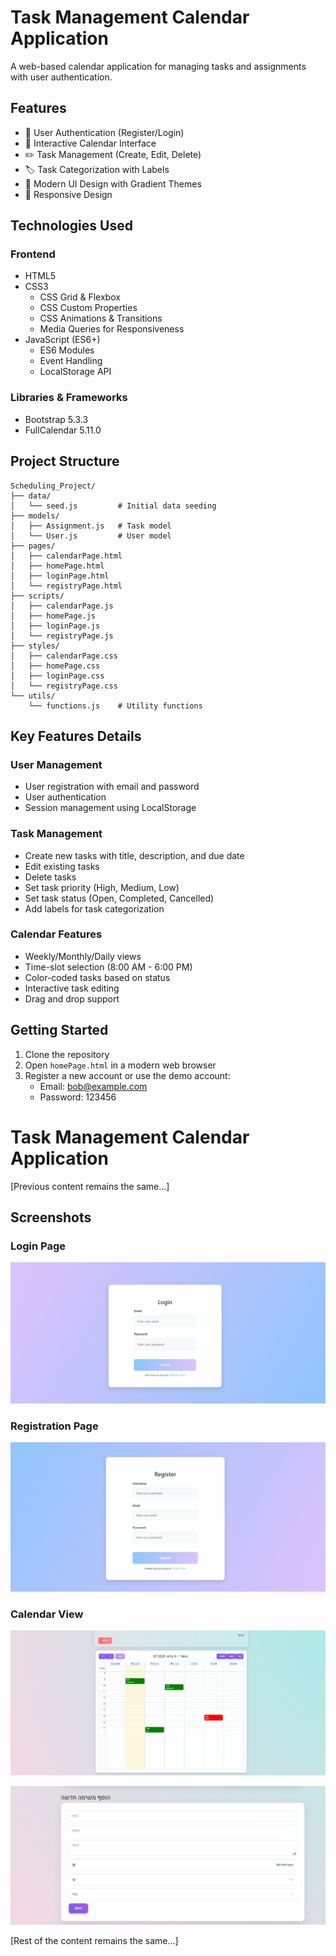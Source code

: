 # Task Management Calendar Application

A web-based calendar application for managing tasks and assignments with user authentication.

## Features

- 👤 User Authentication (Register/Login)
- 📅 Interactive Calendar Interface
- ✏️ Task Management (Create, Edit, Delete)
- 🏷️ Task Categorization with Labels
- 🎨 Modern UI Design with Gradient Themes
- 📱 Responsive Design

## Technologies Used

### Frontend
- HTML5
- CSS3
  - CSS Grid & Flexbox
  - CSS Custom Properties
  - CSS Animations & Transitions
  - Media Queries for Responsiveness
- JavaScript (ES6+)
  - ES6 Modules
  - Event Handling
  - LocalStorage API

### Libraries & Frameworks
- Bootstrap 5.3.3
- FullCalendar 5.11.0

## Project Structure

```
Scheduling_Project/
├── data/
│   └── seed.js         # Initial data seeding
├── models/
│   ├── Assignment.js   # Task model
│   └── User.js         # User model
├── pages/
│   ├── calendarPage.html
│   ├── homePage.html
│   ├── loginPage.html
│   └── registryPage.html
├── scripts/
│   ├── calendarPage.js
│   ├── homePage.js
│   ├── loginPage.js
│   └── registryPage.js
├── styles/
│   ├── calendarPage.css
│   ├── homePage.css
│   ├── loginPage.css
│   └── registryPage.css
└── utils/
    └── functions.js    # Utility functions
```

## Key Features Details

### User Management
- User registration with email and password
- User authentication
- Session management using LocalStorage

### Task Management
- Create new tasks with title, description, and due date
- Edit existing tasks
- Delete tasks
- Set task priority (High, Medium, Low)
- Set task status (Open, Completed, Cancelled)
- Add labels for task categorization

### Calendar Features
- Weekly/Monthly/Daily views
- Time-slot selection (8:00 AM - 6:00 PM)
- Color-coded tasks based on status
- Interactive task editing
- Drag and drop support

## Getting Started

1. Clone the repository
2. Open `homePage.html` in a modern web browser
3. Register a new account or use the demo account:
   - Email: bob@example.com
   - Password: 123456

# Task Management Calendar Application

[Previous content remains the same...]

## Screenshots

### Login Page
![Login Page](./pic/loginPage.png)

### Registration Page
![Registration Page](./pic/registerPage.png)

### Calendar View
![Calendar View](./pic/SchedulPage.png)

![Home Page](./pic/addNewAssiment.png)

[Rest of the content remains the same...]

